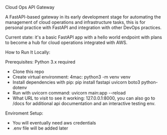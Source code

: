 Cloud Ops API Gateway

A FastAPI-based gateway in its early development stage for automating the management of cloud operations and infrastructure tasks, this is for personal practice with FastAPI and integration with other DevOps practices.

Current state: it's a basic FastAPI app with a hello world endpoint with plans to become a hub for cloud operations integrated with AWS.

How to Run It Locally:

Prerequisites: Python 3.x required
- Clone this repo
- Create virtual environment:
  4mac: python3 -m venv venv
- Install dependencies with pip:
  pip install fastapi uvicorn boto3 python-dotenv
- Run with uvicorn command: uvicorn main:app  --reload
- What URL to visit to see it working: 127.0.0.1:8000, you can also go to /docs for additional api documentation and an interactive testing env.

Enviroment Setup:
- You will eventually need aws credentials
- .env file will be added later